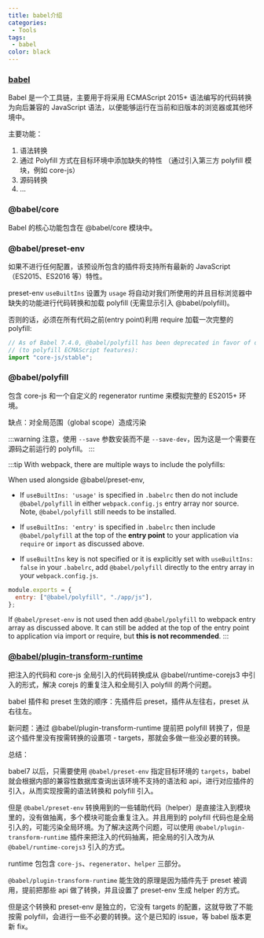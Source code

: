 ```yaml
---
title: babel介绍
categories:
 - Tools
tags:
 - babel
color: black
---
```



### [babel](https://www.babeljs.cn/docs/)

Babel 是一个工具链，主要用于将采用 ECMAScript 2015+ 语法编写的代码转换为向后兼容的 JavaScript 语法，以便能够运行在当前和旧版本的浏览器或其他环境中。

主要功能：

1. 语法转换
2. 通过 Polyfill 方式在目标环境中添加缺失的特性 （通过引入第三方 polyfill 模块，例如 core-js）
3. 源码转换
4. ...


### @babel/core

Babel 的核心功能包含在 @babel/core 模块中。


### @babel/preset-env

如果不进行任何配置，该预设所包含的插件将支持所有最新的 JavaScript （ES2015、ES2016 等）特性。

preset-env `useBuiltIns` 设置为 `usage` 将自动对我们所使用的并且目标浏览器中缺失的功能进行代码转换和加载 polyfill (无需显示引入 @babel/polyfill)。

否则的话，必须在所有代码之前(entry point)利用 require 加载一次完整的 polyfill:

```js
// As of Babel 7.4.0, @babel/polyfill has been deprecated in favor of directly including core-js/stable
// (to polyfill ECMAScript features):
import "core-js/stable";
```

### @babel/polyfill

包含 core-js 和一个自定义的 regenerator runtime 来模拟完整的 ES2015+ 环境。

缺点：对全局范围（global scope）造成污染

:::warning
注意，使用 `--save` 参数安装而不是 `--save-dev`，因为这是一个需要在源码之前运行的 polyfill。
:::

:::tip
With webpack, there are multiple ways to include the polyfills:

  When used alongside @babel/preset-env,

  * If `useBuiltIns: 'usage'` is specified in `.babelrc` then do not include `@babel/polyfill` in either `webpack.config.js` entry array nor source. Note, `@babel/polyfill` still needs to be installed.

  * If `useBuiltIns: 'entry'` is specified in `.babelrc` then include `@babel/polyfill` at the top of the **entry point** to your application via `require` or `import` as discussed above.

  * If `useBuiltIns` key is not specified or it is explicitly set with `useBuiltIns: false` in your `.babelrc`, add `@babel/polyfill` directly to the entry array in your `webpack.config.js`.

  ```js
  module.exports = {
    entry: ["@babel/polyfill", "./app/js"],
  };
  ```

If `@babel/preset-env` is not used then add `@babel/polyfill` to webpack entry array as discussed above. It can still be added at the top of the entry point to application via import or require, but **this is not recommended**.
:::

### [@babel/plugin-transform-runtime](https://www.babeljs.cn/docs/babel-plugin-transform-runtime)

把注入的代码和 core-js 全局引入的代码转换成从 @babel/runtime-corejs3 中引入的形式，解决 corejs 的重复注入和全局引入 polyfill 的两个问题。

babel 插件和 preset 生效的顺序：先插件后 preset，插件从左往右，preset 从右往左。

新问题：通过 @babel/plugin-transform-runtime 提前把 polyfill 转换了，但是这个插件里没有按需转换的设置项 - targets，那就会多做一些没必要的转换。


总结：

babel7 以后，只需要使用 `@babel/preset-env` 指定目标环境的 `targets`，babel 就会根据内部的兼容性数据库查询出该环境不支持的语法和 api，进行对应插件的引入，从而实现按需的语法转换和 polyfill 引入。

但是 `@babel/preset-env` 转换用到的一些辅助代码（helper）是直接注入到模块里的，没有做抽离，多个模块可能会重复注入。并且用到的 polyfill 代码也是全局引入的，可能污染全局环境。为了解决这两个问题，可以使用 `@babel/plugin-transform-runtime` 插件来把注入的代码抽离，把全局的引入改为从 `@babel/runtime-corejs3` 引入的方式。

runtime 包包含 `core-js`、`regenerator`、`helper` 三部分。

`@babel/plugin-transform-runtime` 能生效的原理是因为插件先于 preset 被调用，提前把那些 api 做了转换，并且设置了 preset-env 生成 helper 的方式。

但是这个转换和 preset-env 是独立的，它没有 targets 的配置，这就导致了不能按需 polyfill，会进行一些不必要的转换。这个是已知的 issue，等 babel 版本更新 fix。
